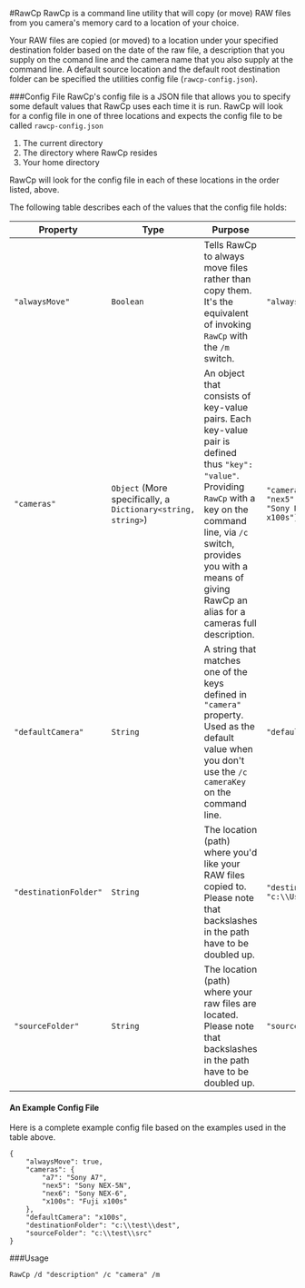 #RawCp
RawCp is a command line utility that will copy (or move) RAW files from you camera's memory card to a location of your choice.

Your RAW files are copied (or moved) to a location under your specified destination folder based on the date of the raw file,
a description that you supply on the comand line and the camera name that you also supply at the command line. A default source location and the default root destination folder can be specified the utilities config file (`rawcp-config.json`).

###Config File
RawCp's config file is a JSON file that allows you to specify some default values that RawCp uses each time it is run. RawCp will look for a config file in one of three locations and expects the config file to be called `rawcp-config.json`

  1. The current directory
  2. The directory where RawCp resides
  3. Your home directory

RawCp will look for the config file in each of these locations in the order listed, above.
 
The following table describes each of the values that the config file holds:

Property     | Type | Purpose | Example
-------------|----------| -------|----------------------------------------------------------
`"alwaysMove"` | `Boolean` | Tells RawCp to always move files rather than copy them. It's the equivalent of invoking `RawCp` with the `/m` switch. | `"alwaysMove": true`
`"cameras"` | `Object` (More specifically, a `Dictionary<string, string>`) | An object that consists of key-value pairs. Each key-value pair is defined thus `"key": "value"`. Providing `RawCp` with a key on the command line, via `/c` switch, provides you with a means of giving RawCp an alias for a cameras full description. | `"cameras": {"a7": "Sony A7", "nex5": "Sony NEX-5N","nex6": "Sony NEX-6","x100s": "Fuji x100s"}`
`"defaultCamera"`|`String`| A string that matches one of the keys defined in `"camera"` property. Used as the default value when you don't use the `/c cameraKey` on the command line. | `"defaultCamera": "x100s"` 
`"destinationFolder"`|`String`| The location (path) where you'd like your RAW files copied to. Please note that backslashes in the path have to be doubled up. | `"destinationFolder": "c:\\Users\\Username\\Pictures"`
`"sourceFolder"` | `String` | The location (path) where your raw files are located. Please note that backslashes in the path have to be doubled up. | `"sourceFolder": "z:\\DCIM"`

#### An Example Config File
Here is a complete example config file based on the examples used in the table above.
```
{
    "alwaysMove": true,
    "cameras": {
        "a7": "Sony A7",
        "nex5": "Sony NEX-5N",
        "nex6": "Sony NEX-6",
        "x100s": "Fuji x100s"
    },
    "defaultCamera": "x100s",
    "destinationFolder": "c:\\test\\dest",
    "sourceFolder": "c:\\test\\src"
}
```

###Usage
```
RawCp /d "description" /c "camera" /m
```
